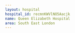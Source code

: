 ```yaml
---
layout: hospital
hospital_id: recmnKWVlNO5Aacjk
name: Queen Elizabeth Hospital
area: South East London
---
```

